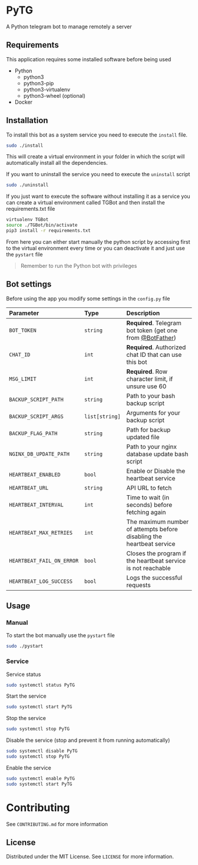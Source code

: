 # PyTG
A Python telegram bot to manage remotely a server

## Requirements
This application requires some installed software before being used
- Python
  - python3
  - python3-pip
  - python3-virtualenv
  - python3-wheel (optional)
- Docker

## Installation
To install this bot as a system service you need to execute the `install` file.
```bash
sudo ./install
```
This will create a virtual environment in your folder in which the script will automatically install all the dependencies.

If you want to uninstall the service you need to execute the `uninstall` script
```bash
sudo ./uninstall
```

If you just want to execute the software without installing it as a service you can create a virtual environment called TGBot and then install the requirements.txt file
```bash
virtualenv TGBot 
source ./TGBot/bin/activate
pip3 install -r requirements.txt
```
From here you can either start manually the python script by accessing first to the virtual environment every time or you can deactivate it and just use the `pystart` file
> Remember to run the Python bot with privileges

## Bot settings
Before using the app you modify some settings in the `config.py` file

| Parameter | Type     | Description                |
| :-------- | :------- | :------------------------- |
| `BOT_TOKEN` | `string` | **Required**. Telegram bot token (get one from [@BotFather](https://t.me/BotFather)) |
| `CHAT_ID` | `int` | **Required**. Authorized chat ID that can use this bot|
| `MSG_LIMIT` | `int` | **Required**. Row character limit, if unsure use 60 |
| `BACKUP_SCRIPT_PATH` | `string` |  Path to your bash backup script |
| `BACKUP_SCRIPT_ARGS` | `list[string]` |  Arguments for your backup script|
| `BACKUP_FLAG_PATH` | `string` | Path for backup updated file |
| `NGINX_DB_UPDATE_PATH` | `string` | Path to your nginx database update bash script |
| `HEARTBEAT_ENABLED` | `bool` | Enable or Disable the heartbeat service |
| `HEARTBEAT_URL` | `string` | API URL to fetch |
| `HEARTBEAT_INTERVAL` | `int` | Time to wait (in seconds) before fetching again |
| `HEARTBEAT_MAX_RETRIES` | `int` | The maximum number of attempts before disabling the heartbeat service |
| `HEARTBEAT_FAIL_ON_ERROR` | `bool` | Closes the program if the heartbeat service is not reachable |
| `HEARTBEAT_LOG_SUCCESS` | `bool` | Logs the successful requests |

## Usage
### Manual
To start the bot manually use the `pystart` file
```bash
sudo ./pystart
```
### Service
Service status
```bash
sudo systemctl status PyTG
```
Start the service
```bash
sudo systemctl start PyTG
```
Stop the service
```bash
sudo systemctl stop PyTG
```
Disable the service (stop and prevent it from running automatically)
```bash
sudo systemctl disable PyTG
sudo systemctl stop PyTG
```
Enable the service
```bash
sudo systemctl enable PyTG
sudo systemctl start PyTG
```

# Contributing
See `CONTRIBUTING.md` for more information

## License
Distributed under the MIT License. See `LICENSE` for more information.

